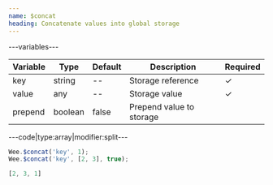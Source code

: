 ```yaml
---
name: $concat
heading: Concatenate values into global storage
---
```


---variables---

| Variable | Type | Default | Description | Required |
| -- | -- | -- | -- | -- |
| key | string | -- | Storage reference | ✓ |
| value | any | -- | Storage value | ✓ |
| prepend | boolean | false | Prepend value to storage ||

---code|type:array|modifier:split---

```javascript
Wee.$concat('key', 1);
Wee.$concat('key', [2, 3], true);
```

```javascript
[2, 3, 1]
```